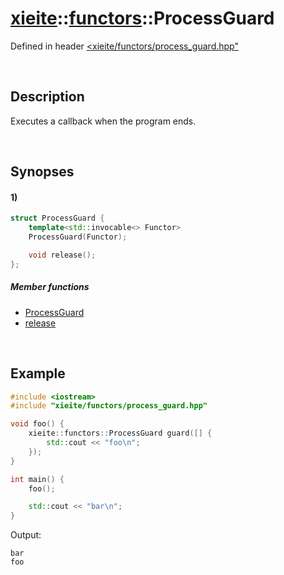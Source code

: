 # [xieite](../../xieite.md)\:\:[functors](../../functors.md)\:\:ProcessGuard
Defined in header [<xieite/functors/process_guard.hpp"](../../../include/xieite/functors/process_guard.hpp)

&nbsp;

## Description
Executes a callback when the program ends.

&nbsp;

## Synopses
#### 1)
```cpp
struct ProcessGuard {
    template<std::invocable<> Functor>
    ProcessGuard(Functor);

    void release();
};
```
##### Member functions
- [ProcessGuard](./structures/process_guard/1/operators/constructor.md)
- [release](./structures/process_guard/1/release.md)

&nbsp;

## Example
```cpp
#include <iostream>
#include "xieite/functors/process_guard.hpp"

void foo() {
    xieite::functors::ProcessGuard guard([] {
        std::cout << "foo\n";
    });
}

int main() {
    foo();

    std::cout << "bar\n";
}
```
Output:
```
bar
foo
```
